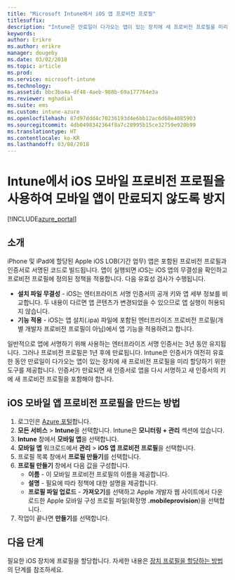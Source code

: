 ```yaml
---
title: "Microsoft Intune에서 iOS 앱 프로비전 프로필"
titlesuffix: 
description: "Intune은 만료일이 다가오는 앱이 있는 장치에 새 프로비전 프로필을 미리 할당하기 위한 도구를 제공합니다.\""
keywords: 
author: Erikre
ms.author: erikre
manager: dougeby
ms.date: 03/02/2018
ms.topic: article
ms.prod: 
ms.service: microsoft-intune
ms.technology: 
ms.assetid: bbc3ba4a-df48-4aeb-988b-69a177764e3a
ms.reviewer: mghadial
ms.suite: ems
ms.custom: intune-azure
ms.openlocfilehash: 87d97ddd4c70236193d4e6bb12ac6d68e4085903
ms.sourcegitcommit: 4db0498342364f8a7c28995b15ce32759e920b99
ms.translationtype: HT
ms.contentlocale: ko-KR
ms.lasthandoff: 03/08/2018
---
```

# <a name="use-ios-mobile-provisioning-profiles-in-intune-to-prevent-your-apps-from-expiring"></a>Intune에서 iOS 모바일 프로비전 프로필을 사용하여 모바일 앱이 만료되지 않도록 방지

[!INCLUDE[azure_portal](./includes/azure_portal.md)]

## <a name="introduction"></a>소개

iPhone 및 iPad에 할당된 Apple iOS LOB(기간 업무) 앱은 포함된 프로비전 프로필과 인증서로 서명된 코드로 빌드됩니다. 앱이 실행되면 iOS는 iOS 앱의 무결성을 확인하고 프로비전 프로필에 정의된 정책을 적용합니다. 다음 유효성 검사가 수행됩니다.

- **설치 파일 무결성** - iOS는 엔터프라이즈 서명 인증서의 공개 키와 앱 세부 정보를 비교합니다. 두 내용이 다르면 앱 콘텐츠가 변경되었을 수 있으므로 앱 실행이 허용되지 않습니다.
- **기능 적용** - iOS는 앱 설치(.ipa) 파일에 포함된 엔터프라이즈 프로비전 프로필(개별 개발자 프로비전 프로필이 아님)에서 앱 기능을 적용하려고 합니다.


일반적으로 앱에 서명하기 위해 사용하는 엔터프라이즈 서명 인증서는 3년 동안 유지됩니다. 그러나 프로비전 프로필은 1년 후에 만료됩니다. Intune은 인증서가 여전히 유효한 동안 만료일이 다가오는 앱이 있는 장치에 새 프로비전 프로필을 미리 할당하기 위한 도구를 제공합니다.
인증서가 만료되면 새 인증서로 앱을 다시 서명하고 새 인증서의 키에 새 프로비전 프로필을 포함해야 합니다.


## <a name="how-to-create-an-ios-mobile-app-provisioning-profile"></a>iOS 모바일 앱 프로비전 프로필을 만드는 방법

1. 로그인은 [Azure 포털](https://portal.azure.com)합니다.
2. **모든 서비스** > **Intune**을 선택합니다. Intune은 **모니터링 + 관리** 섹션에 있습니다.
3. **Intune** 창에서 **모바일 앱**을 선택합니다.
1.  **모바일 앱** 워크로드에서 **관리** > **iOS 앱 프로비전 프로필**을 선택합니다.
2.  프로필 목록 창에서 **프로필 만들기**를 선택합니다.
3. **프로필 만들기** 창에서 다음 값을 구성합니다.
    - **이름** - 이 모바일 프로비전 프로필의 이름을 제공합니다.
    - **설명** - 필요에 따라 정책에 대한 설명을 제공합니다.
    - **프로필 파일 업로드** - **가져오기**를 선택하고 Apple 개발자 웹 사이트에서 다운로드한 Apple 모바일 구성 프로필 파일(확장명 **.mobileprovision**)을 선택합니다.
4. 작업이 끝나면 **만들기**를 선택합니다.

## <a name="next-steps"></a>다음 단계

필요한 iOS 장치에 프로필을 할당합니다. 자세한 내용은 [장치 프로필을 할당하는 방법](device-profile-assign.md)의 단계를 참조하세요.
